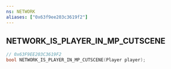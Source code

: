 ```yaml
---
ns: NETWORK
aliases: ["0x63f9ee203c3619f2"]
---
```

## NETWORK_IS_PLAYER_IN_MP_CUTSCENE

```c
// 0x63F9EE203C3619F2
bool NETWORK_IS_PLAYER_IN_MP_CUTSCENE(Player player);
```
